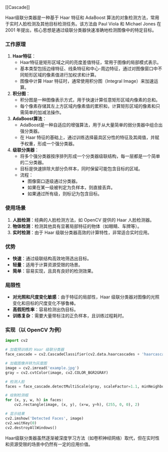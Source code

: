 [[Cascade]]

Haar级联分类器是一种基于 Haar 特征和 AdaBoost 算法的对象检测方法，常用于实时人脸检测及其他目标检测任务。该方法由 Paul Viola 和 Michael Jones 在 2001 年提出，核心思想是通过级联分类器快速准确地检测图像中的特定目标。

### 工作原理

1. **Haar特征**：
    - Haar特征是矩形区域之间的亮度差值特征，常用于图像的局部模式表示。
    - 基本类型包括边缘特征、线条特征和中心-周边特征，通过对图像窗口中不同矩形区域的像素值进行加权求和计算。
    - 图像中计算 Haar 特征时，通常使用积分图（Integral Image）来加速运算。
2. **积分图**：
    - 积分图是一种图像表示方式，用于快速计算任意矩形区域内像素的总和。
    - 每个像素存储其左上方区域内像素值的累积和，计算矩形区域的像素和只需简单的加减法操作。
3. **AdaBoost算法**：
    - AdaBoost是一种自适应的增强算法，用于从大量简单的弱分类器中组合出强分类器。
    - 在 Haar 特征的基础上，通过训练选择最具区分性的特征及其阈值，并赋予权重，形成一个强分类器。
4. **级联分类器**：
    - 将多个强分类器按序排列形成一个分类器级联结构，每一层都是一个简单的二分类器。
    - 目标是快速排除大部分负样本，同时保留可能包含目标的区域。
    - 流程：
        - 图像窗口逐级通过分类器。
        - 如果在某一级被判定为负样本，则直接丢弃。
        - 如果通过所有级，则标记为包含目标。

### 使用场景

1. **人脸检测**：经典的人脸检测方法，如 OpenCV 提供的 Haar 人脸检测器。
2. **物体检测**：检测其他具有显著局部特征的物体（如眼睛、车牌等）。
3. **实时检测**：由于 Haar 级联分类器高效的计算特性，非常适合实时应用。

### 优势

- **快速**：通过级联结构高效地筛选出目标。
- **轻量**：适用于计算资源受限的场景。
- **简单**：容易实现，且具有良好的检测效果。

### 局限性

- **对光照和尺度变化敏感**：由于特征的局部性，Haar 级联分类器对图像的光照变化和目标的尺度变化不够鲁棒。
- **高假阳性率**：容易检测出伪目标。
- **训练复杂**：需要大量带标注的正负样本，且训练过程耗时。

### 实现（以 OpenCV 为例）
```python
import cv2

# 加载预训练的 Haar 级联分类器
face_cascade = cv2.CascadeClassifier(cv2.data.haarcascades + 'haarcascade_frontalface_default.xml')

# 加载图像并转为灰度图
image = cv2.imread('example.jpg')
gray = cv2.cvtColor(image, cv2.COLOR_BGR2GRAY)

# 检测人脸
faces = face_cascade.detectMultiScale(gray, scaleFactor=1.1, minNeighbors=5, minSize=(30, 30))

# 绘制检测框
for (x, y, w, h) in faces:
    cv2.rectangle(image, (x, y), (x+w, y+h), (255, 0, 0), 2)

# 显示结果
cv2.imshow('Detected Faces', image)
cv2.waitKey(0)
cv2.destroyAllWindows()
```

Haar级联分类器虽然逐渐被深度学习方法（如卷积神经网络）取代，但在实时性和资源受限的场景中仍然有一定的应用价值。